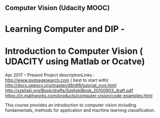 ## Computer Vision (Udacity MOOC)
# Learning Computer and DIP - 
# Introduction to Computer Vision ( UDACITY using Matlab or Ocatve)
Apr 2017 – Present
Project descriptionLinks : 
http://www.pyimagesearch.com ( best to start with)
http://docs.opencv.org/master/d9/df8/tutorial_root.html
http://szeliski.org/Book/drafts/SzeliskiBook_20100903_draft.pdf
https://in.mathworks.com/products/computer-vision/code-examples.html

This course provides an introduction to computer vision including fundamentals, methods for application and machine learning classification.
